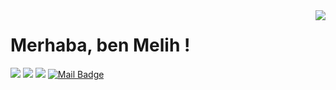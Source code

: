 <img align='right' src="https://github-readme-stats.vercel.app/api?username=meliihsarii&show_icons=true&theme=cobalt">

# Merhaba, ben Melih ! 

[![](https://img.shields.io/badge/linkedin-%230077B5.svg?&style=for-the-badge&logo=linkedin&logoColor=white)](https://www.linkedin.com/in/meliihsari/)
[![](https://img.shields.io/badge/medium-%2312100E.svg?&style=for-the-badge&logo=medium&logoColor=white)](https://medium.com/@melihsari)
[![](https://img.shields.io/badge/instagram-%23E4405F.svg?&style=for-the-badge&logo=instagram&logoColor=white)](https://instagram.com/sariimeliih)
[![Mail Badge](https://img.shields.io/badge/melihsari1905@gmail.com-c14438?style=for-the-badge&logo=Gmail&logoColor=white&link=mailto:melihsari1905@gmail.com)](mailto:melihsair1905@gmail.com)
